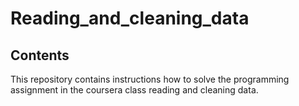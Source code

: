 # Reading_and_cleaning_data
## Contents
This repository contains instructions how to solve the programming assignment in the coursera class reading and cleaning data.

